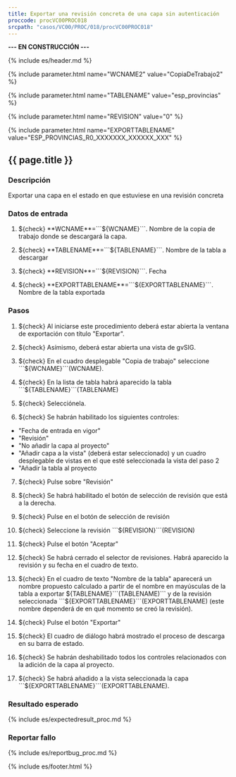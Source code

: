 ```yaml
---
title: Exportar una revisión concreta de una capa sin autenticación
proccode: procVC00PROC018
srcpath: "casos/VC00/PROC/018/procVC00PROC018"
---
```


**--- EN CONSTRUCCIÓN ---**

{% include es/header.md %}

{% include parameter.html name="WCNAME2" value="CopiaDeTrabajo2" %}

{% include parameter.html name="TABLENAME" value="esp_provincias" %}

{% include parameter.html name="REVISION" value="0" %}

{% include parameter.html name="EXPORTTABLENAME" value="ESP_PROVINCIAS_R0_XXXXXXX_XXXXXX_XXX" %}

## {{ page.title }}

### Descripción

Exportar una capa en el estado en que estuviese en una revisión concreta

### Datos de entrada

1. ${check} **WCNAME**=```${WCNAME}```. Nombre de la copia de trabajo donde se descargará la capa.

2. ${check} **TABLENAME**=```${TABLENAME}```. Nombre de la tabla a descargar

3. ${check} **REVISION**=```${REVISION}```. Fecha

4. ${check} **EXPORTTABLENAME**=```${EXPORTTABLENAME}```. Nombre de la tabla exportada


### Pasos

1. ${check} Al iniciarse este procedimiento deberá estar abierta la ventana de exportación con título "Exportar".

2. ${check} Asímismo, deberá estar abierta una vista de gvSIG.

3. ${check} En el cuadro desplegable "Copia de trabajo" seleccione ```${WCNAME}```(WCNAME).

4. ${check} En la lista de tabla habrá aparecido la tabla ```${TABLENAME}```(TABLENAME)

5. ${check} Selecciónela.

6. ${check} Se habrán habilitado los siguientes controles:
  * "Fecha de entrada en vigor"
  * "Revisión"
  * "No añadir la capa al proyecto"
  * "Añadir capa a la vista" (deberá estar seleccionado) y un cuadro desplegable de vistas en el que esté seleccionada la vista del paso 2
  * "Añadir la tabla al proyecto

7. ${check} Pulse sobre "Revisión"

8. ${check} Se habrá habilitado el botón de selección de revisión que está a la derecha.

9. ${check} Pulse en el botón de selección de revisión

10. ${check} Seleccione la revisión ```${REVISION}```(REVISION)

11. ${check} Pulse el botón "Aceptar"

12. ${check} Se habrá cerrado el selector de revisiones. Habrá aparecido la revisión y su fecha en el cuadro de texto.

13. ${check} En el cuadro de texto "Nombre de la tabla" aparecerá un nombre propuesto calculado a partir de el nombre en mayúsculas de la tabla a exportar ${TABLENAME}```(TABLENAME)``` y de la revisión seleccionada ```${EXPORTTABLENAME}```(EXPORTTABLENAME) (este nombre dependerá de en qué momento se creó la revisión).

14. ${check} Pulse el botón "Exportar"

15. ${check} El cuadro de diálogo habrá mostrado el proceso de descarga en su barra de estado.

16. ${check} Se habrán deshabilitado todos los controles relacionados con la adición de la capa al proyecto.

17. ${check} Se habrá añadido a la vista seleccionada la capa ```${EXPORTTABLENAME}```(EXPORTTABLENAME).

### Resultado esperado

{% include es/expectedresult_proc.md %}

### Reportar fallo

{% include es/reportbug_proc.md %}

{% include es/footer.html %}
